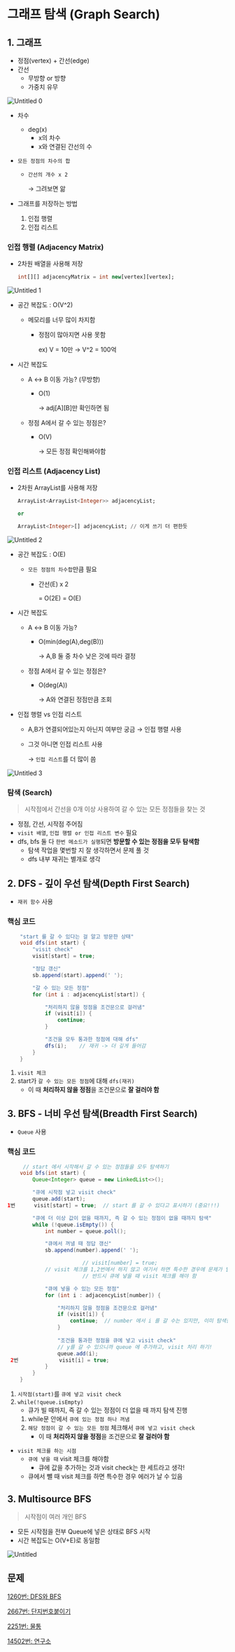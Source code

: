 # 그래프 탐색 (Graph Search)

## 1. 그래프

- 정점(vertex) + 간선(edge)
- 간선
    - 무방향 or 방향
    - 가중치 유무

![Untitled 0](https://user-images.githubusercontent.com/87421893/170044564-0b769c3b-9386-4ce0-9c25-d9560b6aefa5.png)


- 차수
    - deg(x)
        - x의 차수
        - x와 연결된 간선의 수
- `모든 정점의 차수의 합`
    - `간선의 개수 x 2`

      → 그려보면 앎

- 그래프를 저장하는 방법
    1. 인접 행렬
    2. 인접 리스트

### 인접 행렬 (Adjacency Matrix)

- 2차원 배열을 사용해 저장

    ```sql
    int[][] adjacencyMatrix = int new[vertex][vertex];
    ```

![Untitled 1](https://user-images.githubusercontent.com/87421893/170044602-1b1e1732-8f5b-4b59-b5be-a9eb3a1d6195.png)

- 공간 복잡도 : O(V^2)
    - 메모리를 너무 많이 차지함
        - 정점이 많아지면 사용 못함

          ex) V = 10만 → V^2 = 100억

- 시간 복잡도
    - A ↔ B 이동 가능? (무방향)
        - O(1)

          → adj[A][B]만 확인하면 됨

    - 정점 A에서 갈 수 있는 정점은?
        - O(V)

          → 모든 정점 확인해봐야함


### 인접 리스트 (Adjacency List)

- 2차원 ArrayList를 사용해 저장

    ```sql
    ArrayList<ArrayList<Integer>> adjacencyList;
    
    or
    
    ArrayList<Integer>[] adjacencyList; // 이게 쓰기 더 편한듯
    ```

![Untitled 2](https://user-images.githubusercontent.com/87421893/170044648-eb3f8e4e-9015-417f-9ba4-0ce082820437.png)


- 공간 복잡도 : O(E)
    - `모든 정점의 차수합`만큼 필요
        - 간선(E) x 2

          = O(2E) = O(E)

- 시간 복잡도
    - A ↔ B 이동 가능?
        - O(min(deg(A),deg(B)))

          → A,B 둘 중 차수 낮은 것에 따라 결정

    - 정점 A에서 갈 수 있는 정점은?
        - O(deg(A))

          → A와 연결된 정점만큼 조회

- 인접 행렬 vs 인접 리스트
    - A,B가 연결되어있는지 아닌지 여부만 궁금 → 인접 행렬 사용
    - 그것 아니면 인접 리스트 사용

      → `인접 리스트`를 더 많이 씀


![Untitled 3](https://user-images.githubusercontent.com/87421893/170044698-5948c68e-80ce-4527-9a65-ff733f34484a.png)


### 탐색 (Search)

> 시작점에서 간선을 0개 이상 사용하여 갈 수 있는 모든 정점들을 찾는 것
>
- 정점, 간선, 시작점 주어짐
- `visit 배열`, `인접 행렬 or 인접 리스트 변수` 필요
- dfs, bfs 둘 다 `한번 메소드가 실행`되면 **방문할 수 있는 정점을 모두 탐색함**
    - 탐색 작업을 몇번할 지 잘 생각하면서 문제 풀 것
    - dfs 내부 재귀는 별개로 생각

## 2. DFS - 깊이 우선 탐색(Depth First Search)

- `재귀 함수` 사용

### 핵심 코드

```java
    "start 를 갈 수 있다는 걸 알고 방문한 상태"
    void dfs(int start) {
        "visit check"
        visit[start] = true;

        "정답 갱신"
        sb.append(start).append(' ');

        "갈 수 있는 모든 정점"
        for (int i : adjacencyList[start]) {

            "처리하지 않을 정점을 조건문으로 걸러냄"
            if (visit[i]) {
                continue;
            }

            "조건을 모두 통과한 정점에 대해 dfs"
            dfs(i);    // 재귀 -> 더 깊게 들어감
        }
    }
```

1. `visit 체크`
2. start가 `갈 수 있는 모든 정점`에 대해 `dfs(재귀)`
    - 이 때 **처리하지 않을 정점**을 조건문으로 **잘 걸러야 함**

## 3. BFS - 너비 우선 탐색(Breadth First Search)

- `Queue` 사용

### 핵심 코드

```java
     // start 에서 시작해서 갈 수 있는 정점들을 모두 탐색하기    
    void bfs(int start) {
        Queue<Integer> queue = new LinkedList<>();

        "큐에 시작점 넣고 visit check"
        queue.add(start);
1번      visit[start] = true;  // start 를 갈 수 있다고 표시하기 (중요!!!)

        "큐에 더 이상 값이 없을 때까지, 즉 갈 수 있는 정점이 없을 때까지 탐색"
        while (!queue.isEmpty()) {
            int number = queue.poll();

            "큐에서 꺼낼 때 정답 갱신"
            sb.append(number).append(' ');

						// visit[number] = true;
            // visit 체크를 1,2번에서 하지 않고 여기서 하면 특수한 경우에 문제가 발생할 수 있음
						// 반드시 큐에 넣을 때 visit 체크를 해야 함

            "큐에 넣을 수 있는 모든 정점"
            for (int i : adjacencyList[number]) {

                "처리하지 않을 정점을 조건문으로 걸러냄"
                if (visit[i]) {
                    continue;  // number 에서 i 를 갈 수는 있지만, 이미 탐색한 점이면 무시
                }
                
                "조건을 통과한 정점을 큐에 넣고 visit check"
                // y를 갈 수 있으니까 queue 에 추가하고, visit 처리 하기!
                queue.add(i);
 2번             visit[i] = true;
            }
        }
    }
```

1. `시작점(start)`를 `큐에 넣고 visit check`
2. `while(!queue.isEmpty)`
    - 큐가 빌 때까지, 즉 갈 수 있는 정점이 더 없을 때 까지 탐색 진행
    1. while문 안에서 `큐에 있는 정점 하나 꺼냄`
    2.  `해당 정점이 갈 수 있는 모든 정점` 체크해서 `큐에 넣고 visit check`
        - 이 때 **처리하지 않을 정점**을 조건문으로 **잘 걸러야 함**
- `visit 체크를 하는 시점`
    - `큐에 넣을 때` visit 체크를 해야함
        - 큐에 값을 추가하는 것과 visit check는 한 세트라고 생각!
    - 큐에서 뺄 때 visit 체크를 하면 특수한 경우 에러가 날 수 있음

## 3. Multisource BFS

> 시작점이 여러 개인 BFS
> 
- 모든 시작점을 전부 Queue에 넣은 상태로 BFS 시작
- 시간 복잡도는 O(V+E)로 동일함
    
![Untitled](https://user-images.githubusercontent.com/87421893/170497489-066d7760-fb21-4fbf-8075-b7c20264d73c.png)


## 문제

[1260번: DFS와 BFS](https://www.notion.so/1260-DFS-BFS-89bf068a416042709d759895b6c99990)

[2667번: 단지번호붙이기](https://www.notion.so/2667-a7655b572e4d4a17a3c121002bf6cd40)

[2251번: 물통](https://www.notion.so/2251-6e2d8aeff503459f9d90c87f8a746c8b)

[14502번: 연구소](https://www.notion.so/14502-7c089baf424940c9a331464fb1114cd4)
